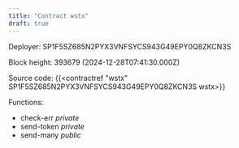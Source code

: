 ```yaml
---
title: "Contract wstx"
draft: true
---
```

Deployer: SP1F5SZ685N2PYX3VNFSYCS943G49EPY0Q8ZKCN3S


 



Block height: 393679 (2024-12-28T07:41:30.000Z)

Source code: {{<contractref "wstx" SP1F5SZ685N2PYX3VNFSYCS943G49EPY0Q8ZKCN3S wstx>}}

Functions:

* check-err _private_
* send-token _private_
* send-many _public_

